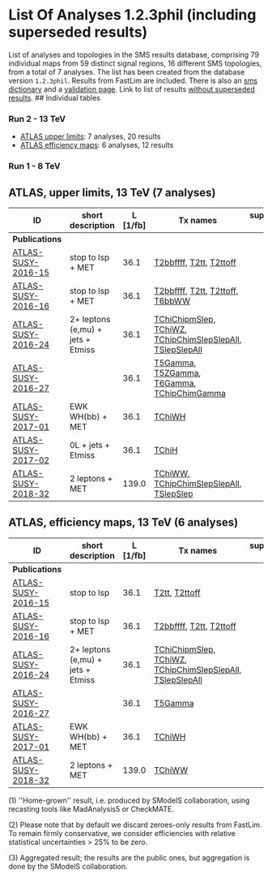 

# List Of Analyses 1.2.3phil (including superseded results)
List of analyses and topologies in the SMS results database,
comprising 79 individual maps from 59 distinct signal regions, 16 different SMS topologies, from a total of 7 analyses.
The list has been created from the database version `1.2.3phil`.
Results from FastLim are included. There is also an  [sms dictionary](SmsDictionary123phil) and a [validation page](Validation123phil).
Link to list of results [without superseded results](ListOfAnalyses123phil).
    ## Individual tables
### Run 2 - 13 TeV
 * [ATLAS upper limits](#ATLASupperlimits13): 7  analyses, 20  results
 * [ATLAS efficiency maps](#ATLASefficiencymaps13): 6  analyses, 12  results
### Run 1 - 8 TeV

<a name="ATLASupperlimits13"></a>
## ATLAS, upper limits, 13 TeV (7 analyses)

| **ID** | **short description** | **L [1/fb]** | **Tx names** | **superseded by** | **llhds** |
|--------|-----------------------|--------------|--------------|-------------------|-----------|
| **Publications** | | | | | |
| [ATLAS-SUSY-2016-15](https://atlas.web.cern.ch/Atlas/GROUPS/PHYSICS/PAPERS/SUSY-2016-15/)<a name="ATLAS-SUSY-2016-15"></a> | stop to lsp + MET | 36.1 | [T2bbffff](SmsDictionary123phil#T2bbffff), [T2tt](SmsDictionary123phil#T2tt), [T2ttoff](SmsDictionary123phil#T2ttoff) | | |
| [ATLAS-SUSY-2016-16](https://atlas.web.cern.ch/Atlas/GROUPS/PHYSICS/PAPERS/SUSY-2016-16/)<a name="ATLAS-SUSY-2016-16"></a> | stop to lsp + MET | 36.1 | [T2bbffff](SmsDictionary123phil#T2bbffff), [T2tt](SmsDictionary123phil#T2tt), [T2ttoff](SmsDictionary123phil#T2ttoff), [T6bbWW](SmsDictionary123phil#T6bbWW) | | |
| [ATLAS-SUSY-2016-24](https://atlas.web.cern.ch/Atlas/GROUPS/PHYSICS/PAPERS/SUSY-2016-24/)<a name="ATLAS-SUSY-2016-24"></a> | 2+ leptons (e,mu) + jets + Etmiss | 36.1 | [TChiChipmSlep](SmsDictionary123phil#TChiChipmSlep), [TChiWZ](SmsDictionary123phil#TChiWZ), [TChipChimSlepSlepAll](SmsDictionary123phil#TChipChimSlepSlepAll), [TSlepSlepAll](SmsDictionary123phil#TSlepSlepAll) | | |
| [ATLAS-SUSY-2016-27](https://atlas.web.cern.ch/Atlas/GROUPS/PHYSICS/PAPERS/SUSY-2016-27/)<a name="ATLAS-SUSY-2016-27"></a> |  | 36.1 | [T5Gamma](SmsDictionary123phil#T5Gamma), [T5ZGamma](SmsDictionary123phil#T5ZGamma), [T6Gamma](SmsDictionary123phil#T6Gamma), [TChipChimGamma](SmsDictionary123phil#TChipChimGamma) | | |
| [ATLAS-SUSY-2017-01](https://atlas.web.cern.ch/Atlas/GROUPS/PHYSICS/PAPERS/SUSY-2017-01/)<a name="ATLAS-SUSY-2017-01"></a> | EWK WH(bb) + MET | 36.1 | [TChiWH](SmsDictionary123phil#TChiWH) | | |
| [ATLAS-SUSY-2017-02](https://atlas.web.cern.ch/Atlas/GROUPS/PHYSICS/PAPERS/SUSY-2017-02/)<a name="ATLAS-SUSY-2017-02"></a> | 0L + jets + Etmiss | 36.1 | [TChiH](SmsDictionary123phil#TChiH) | | |
| [ATLAS-SUSY-2018-32](https://atlas.web.cern.ch/Atlas/GROUPS/PHYSICS/PAPERS/SUSY-2018-32/)<a name="ATLAS-SUSY-2018-32"></a> | 2 leptons + MET | 139.0 | [TChiWW](SmsDictionary123phil#TChiWW), [TChipChimSlepSlepAll](SmsDictionary123phil#TChipChimSlepSlepAll), [TSlepSlep](SmsDictionary123phil#TSlepSlep) | | |

<a name="ATLASefficiencymaps13"></a>
## ATLAS, efficiency maps, 13 TeV (6 analyses)

| **ID** | **short description** | **L [1/fb]** | **Tx names** | **superseded by** | **llhds** |
|--------|-----------------------|--------------|--------------|-------------------|-----------|
| **Publications** | | | | | |
| [ATLAS-SUSY-2016-15](https://atlas.web.cern.ch/Atlas/GROUPS/PHYSICS/PAPERS/SUSY-2016-15/)<a name="ATLAS-SUSY-2016-15"></a> | stop to lsp | 36.1 | [T2tt](SmsDictionary123phil#T2tt), [T2ttoff](SmsDictionary123phil#T2ttoff) | |&#10004; |
| [ATLAS-SUSY-2016-16](https://atlas.web.cern.ch/Atlas/GROUPS/PHYSICS/PAPERS/SUSY-2016-16/)<a name="ATLAS-SUSY-2016-16"></a> | stop to lsp + MET | 36.1 | [T2bbffff](SmsDictionary123phil#T2bbffff), [T2tt](SmsDictionary123phil#T2tt), [T2ttoff](SmsDictionary123phil#T2ttoff) | |&#10004; |
| [ATLAS-SUSY-2016-24](https://atlas.web.cern.ch/Atlas/GROUPS/PHYSICS/PAPERS/SUSY-2016-24/)<a name="ATLAS-SUSY-2016-24"></a> | 2+ leptons (e,mu) + jets + Etmiss | 36.1 | [TChiChipmSlep](SmsDictionary123phil#TChiChipmSlep), [TChiWZ](SmsDictionary123phil#TChiWZ), [TChipChimSlepSlepAll](SmsDictionary123phil#TChipChimSlepSlepAll), [TSlepSlepAll](SmsDictionary123phil#TSlepSlepAll) | |&#10004; |
| [ATLAS-SUSY-2016-27](https://atlas.web.cern.ch/Atlas/GROUPS/PHYSICS/PAPERS/SUSY-2016-27/)<a name="ATLAS-SUSY-2016-27"></a> |  | 36.1 | [T5Gamma](SmsDictionary123phil#T5Gamma) | |&#10004; |
| [ATLAS-SUSY-2017-01](https://atlas.web.cern.ch/Atlas/GROUPS/PHYSICS/PAPERS/SUSY-2017-01/)<a name="ATLAS-SUSY-2017-01"></a> | EWK WH(bb) + MET | 36.1 | [TChiWH](SmsDictionary123phil#TChiWH) | |&#10004; |
| [ATLAS-SUSY-2018-32](https://atlas.web.cern.ch/Atlas/GROUPS/PHYSICS/PAPERS/SUSY-2018-32/)<a name="ATLAS-SUSY-2018-32"></a> | 2 leptons + MET | 139.0 | [TChiWW](SmsDictionary123phil#TChiWW) | |&#10004; |


<a name='A1'>(1)</a> ''Home-grown'' result, i.e. produced by SModelS collaboration, using recasting tools like MadAnalysis5 or CheckMATE.

<a name='A2'>(2)</a> Please note that by default we discard zeroes-only results from FastLim. To remain firmly conservative, we consider efficiencies with relative statistical uncertainties > 25% to be zero.

<a name='A3'>(3)</a> Aggregated result; the results are the public ones, but aggregation is done by the SModelS collaboration.
